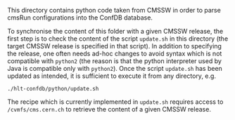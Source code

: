 This directory contains python code taken from CMSSW
in order to parse cmsRun configurations into the ConfDB database.

To synchronise the content of this folder with a given CMSSW release,
the first step is to check the content of the script `update.sh` in this directory
(the target CMSSW release is specified in that script).
In addition to specifying the release, one often needs ad-hoc changes
to avoid syntax which is not compatible with `python2`
(the reason is that the python interpreter used by Java is compatible only with `python2`).
Once the script `update.sh` has been updated as intended,
it is sufficient to execute it from any directory, e.g.
```
./hlt-confdb/python/update.sh
```
The recipe which is currently implemented in `update.sh` requires
access to `/cvmfs/cms.cern.ch` to retrieve the content of a given CMSSW release.
